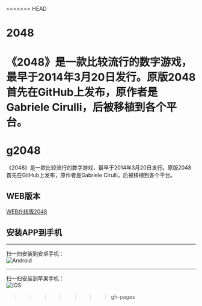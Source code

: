<<<<<<< HEAD
# 2048
《2048》是一款比较流行的数字游戏，最早于2014年3月20日发行。原版2048首先在GitHub上发布，原作者是Gabriele Cirulli，后被移植到各个平台。
=======
# g2048
《2048》是一款比较流行的数字游戏，最早于2014年3月20日发行。原版2048首先在GitHub上发布，原作者是Gabriele Cirulli，后被移植到各个平台。
## WEB版本
[WEB在线版2048](https://allcky.github.io/g2048/)
## 安装APP到手机
---------------------------------------------
扫一扫安装到安卓手机：<br>
![Android](https://allcky.github.io/g2048/android.png)

-----------
扫一扫安装到苹果手机：<br>
![IOS](https://allcky.github.io/g2048/ios.png)

>>>>>>> gh-pages

